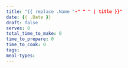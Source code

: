 ```yaml
---
title: "{{ replace .Name "-" " " | title }}"
date: {{ .Date }}
draft: false
serves: 0
total_time_to_make: 0
time_to_prepare: 0
time_to_cook: 0
tags:
meal-types:
---
```


